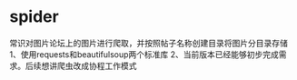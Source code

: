 # spider
常识对图片论坛上的图片进行爬取，并按照帖子名称创建目录将图片分目录存储
1、使用requests和beautifulsoup两个标准库
2、当前版本已经能够初步完成需求。后续想讲爬虫改成协程工作模式
